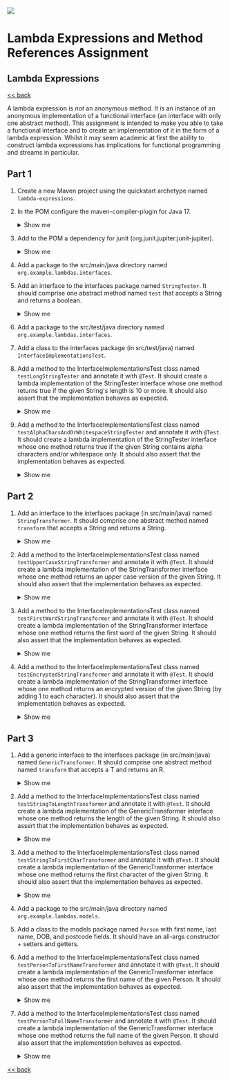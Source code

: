 <img src="https://github.com/stayahead-training/shared/blob/master/stayahead.png" />

# Lambda Expressions and Method References Assignment

## Lambda Expressions

[<< back](../../../../README.md#lambda-expressions-and-method-references)

A lambda expression is *not* an anonymous method. It is an instance of an anonymous implementation of a functional interface (an interface with only one abstract method). This assignment is intended to make you able to take a functional interface and to create an implementation of it in the form of a lambda expression. Whilst it may seem academic at first the ability to construct lambda expressions has implications for functional programming and streams in particular.

## Part 1

1. Create a new Maven project using the quickstart archetype named `lambda-expressions`.

2. In the POM configure the maven-compiler-plugin for Java 17.<details>
    <summary>Show me</summary>

    ```xml
    <properties>
      <maven.compiler.source>17</maven.compiler.source>
      <maven.compiler.target>17</maven.compiler.target>
    </properties>
    ```
</details>

3. Add to the POM a dependency for junit (org.junit.jupiter:junit-jupiter).<details>
    <summary>Show me</summary>

    ```xml
    <dependencies>
      <dependency>
        <groupId>org.junit.jupiter</groupId>
        <artifactId>junit-jupiter</artifactId>
        <version>5.8.2</version> <!-- or whatever is the latest version -->
        <scope>test</scope>
      </dependency>
    </dependencies>
    ```
</details>

4. Add a package to the src/main/java directory named `org.example.lambdas.interfaces`.

5. Add an interface to the interfaces package named `StringTester`. It should comprise one abstract method named `test` that accepts a String and returns a boolean.<details>
    <summary>Show me</summary>

    ```java
    public interface StringTester {
      boolean test(String s);
    }
    ```
</details>

6. Add a package to the src/test/java directory named `org.example.lambdas.interfaces`.

7. Add a class to the interfaces package (in src/test/java) named `InterfaceImplementationsTest`.

8. Add a method to the InterfaceImplementationsTest class named `testLongStringTester` and annotate it with `@Test`. It should create a lambda implementation of the StringTester interface whose one method returns true if the given String's length is 10 or more. It should also assert that the implementation behaves as expected.<details>
    <summary>Show me</summary>

    ```java
    @Test
    public void testLongStringTester() {
        StringTester longStringTester = s -> s.length() >= 10;
        assertTrue(longStringTester.test("Hello world"));
    }
    ```
</details>

9. Add a method to the InterfaceImplementationsTest class named `testAlphaCharsAndOrWhitespaceStringTester` and annotate it with `@Test`. It should create a lambda implementation of the StringTester interface whose one method returns true if the given String contains alpha characters and/or whitespace only. It should also assert that the implementation behaves as expected.<details>
    <summary>Show me</summary>

    ```java
    @Test
    public void testAlphaCharsAndOrWhitespaceOnlyStringTester() {
        StringTester alphaCharsAndOrWhitespaceOnlyStringTester = s -> s.matches("[\\w\\s]+");
        assertTrue(alphaCharsAndOrWhitespaceOnlyStringTester.test("Hello world"));
    }
    ```
</details>

## Part 2

1. Add an interface to the interfaces package (in src/main/java) named `StringTransformer`. It should comprise one abstract method named `transform` that accepts a String and returns a String.<details>
    <summary>Show me</summary>

    ```java
    public interface StringTransformer {
      String transform(String s);
    }
    ```
</details>

2. Add a method to the InterfaceImplementationsTest class named `testUpperCaseStringTransformer` and annotate it with `@Test`. It should create a lambda implementation of the StringTransformer interface whose one method returns an upper case version of the given String. It should also assert that the implementation behaves as expected.<details>
    <summary>Show me</summary>

    ```java
    @Test
    public void testUpperCaseStringTransformer() {
        StringTransformer upperCaseStringTransformer = s -> s.toUpperCase();
        assertEquals("HELLO WORLD", upperCaseStringTransformer.transform("Hello world"));
    }
    ```
</details>

3. Add a method to the InterfaceImplementationsTest class named `testFirstWordStringTransformer` and annotate it with `@Test`. It should create a lambda implementation of the StringTransformer interface whose one method returns the first word of the given String. It should also assert that the implementation behaves as expected.<details>
    <summary>Show me</summary>

    ```java
    @Test
    public void testFirstWordStringTransformer() {
        StringTransformer firstWordStringTransformer = s -> s.substring(0, s.indexOf(' '));
        assertEquals("Hello", firstWordStringTransformer.transform("Hello world"));
    }
    ```
</details>

4. Add a method to the InterfaceImplementationsTest class named `testEncryptedStringTransformer` and annotate it with `@Test`. It should create a lambda implementation of the StringTransformer interface whose one method returns an encrypted version of the given String (by adding 1 to each character). It should also assert that the implementation behaves as expected.<details>
    <summary>Show me</summary>

    ```java
    @Test
    public void testEncryptedStringTransformer() {
        StringTransformer encryptedStringTransformer = s -> {
            var originalChars = s.toCharArray();
            var encryptedChars = new char[s.length()];
            for (var i = 0; i < s.length(); i++) {
                encryptedChars[i] = (char) (originalChars[i] + 1);
            }
            return new String(encryptedChars);
        };
        assertEquals("Ifmmp!xpsme", encryptedStringTransformer.transform("Hello world"));
    }
    ```
</details>

## Part 3

1. Add a generic interface to the interfaces package (in src/main/java) named `GenericTransformer`. It should comprise one abstract method named `transform` that accepts a T and returns an R.<details>
    <summary>Show me</summary>

    ```java
    public interface GenericTransformer<T, R> {
      R transform(T t);
    }
    ```
</details>

2. Add a method to the InterfaceImplementationsTest class named `testStringToLengthTransformer` and annotate it with `@Test`. It should create a lambda implementation of the GenericTransformer interface whose one method returns the length of the given String. It should also assert that the implementation behaves as expected.<details>
    <summary>Show me</summary>

    ```java
    @Test
    public void testStringToLengthTransformer() {
        GenericTransformer<String, Integer> stringToLengthTransformer = s -> s.length();
        assertEquals(11, (int) stringToLengthTransformer.transform("Hello world"));
    }
    ```
</details>

3. Add a method to the InterfaceImplementationsTest class named `testStringToFirstCharTransformer` and annotate it with `@Test`. It should create a lambda implementation of the GenericTransformer interface whose one method returns the first character of the given String. It should also assert that the implementation behaves as expected.<details>
    <summary>Show me</summary>

    ```java
    @Test
    public void testStringToFirstCharTransformer() {
        GenericTransformer<String, Character> stringToFirstCharTransformer = s -> s.charAt(0);
        assertEquals('H', (char) stringToFirstCharTransformer.transform("Hello world"));
    }
    ```
</details>

4. Add a package to the src/main/java directory named `org.example.lambdas.models`.

5. Add a class to the models package named `Person` with first name, last name, DOB, and postcode fields. It should have an all-args constructor + setters and getters.

6. Add a method to the InterfaceImplementationsTest class named `testPersonToFirstNameTransformer` and annotate it with `@Test`. It should create a lambda implementation of the GenericTransformer interface whose one method returns the first name of the given Person. It should also assert that the implementation behaves as expected.<details>
    <summary>Show me</summary>

    ```java
    @Test
    public void testPersonToFirstNameTransformer() {
        var dob = LocalDate.of(1926, 4, 21);
        var theQueen = new Person("Elizabeth", "Windsor", dob, "SL41QF");
        GenericTransformer<Person, String> personToFirstNameTransformer = p -> p.getFirstName();
        assertEquals("Elizabeth", personToFirstNameTransformer.transform(theQueen));
    }
    ```
</details>

7. Add a method to the InterfaceImplementationsTest class named `testPersonToFullNameTransformer` and annotate it with `@Test`. It should create a lambda implementation of the GenericTransformer interface whose one method returns the full name of the given Person. It should also assert that the implementation behaves as expected.<details>
    <summary>Show me</summary>

    ```java
    @Test
    public void testPersonToFullNameTransformer() {
        var dob = LocalDate.of(1926, 4, 21);
        var theQueen = new Person("Elizabeth", "Windsor", dob, "SL41QF");
        GenericTransformer<Person, String> personToFullNameTransformer =
                p -> String.format("%s %s", p.getFirstName(), p.getLastName());
        assertEquals("Elizabeth Windsor", personToFullNameTransformer.transform(theQueen));
    }
    ```
</details>
 
[<< back](../../../../README.md#lambda-expressions-and-method-references)
